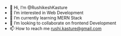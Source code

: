 - 👋 Hi, I’m @RushikeshKasture
- 👀 I’m interested in Web Development
- 🌱 I’m currently learning MERN Stack
- 💞️ I’m looking to collaborate on frontend Development
- 📫 How to reach me rushi.kasture@gmail.com

